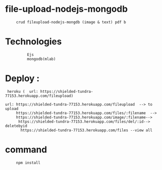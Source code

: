 # file-upload-nodejs-mongodb
         crud fileupload-nodejs-mongdb (image & text) pdf b


# Technologies
              Ejs 
              mongodb(mlab)
              

# Deploy : 
     heroku (  url: https://shielded-tundra-77153.herokuapp.com/fileupload)

    url: https://shielded-tundra-77153.herokuapp.com/fileupload  --> to upload
         https://shielded-tundra-77153.herokuapp.com/files/:filename  -->
         https://shielded-tundra-77153.herokuapp.com/image/:filename-->
          https://shielded-tundra-77153.herokuapp.com/files/del/:id-->  deletebyid
           https://shielded-tundra-77153.herokuapp.com/files --view all
    
  # command  
         
         npm install 
